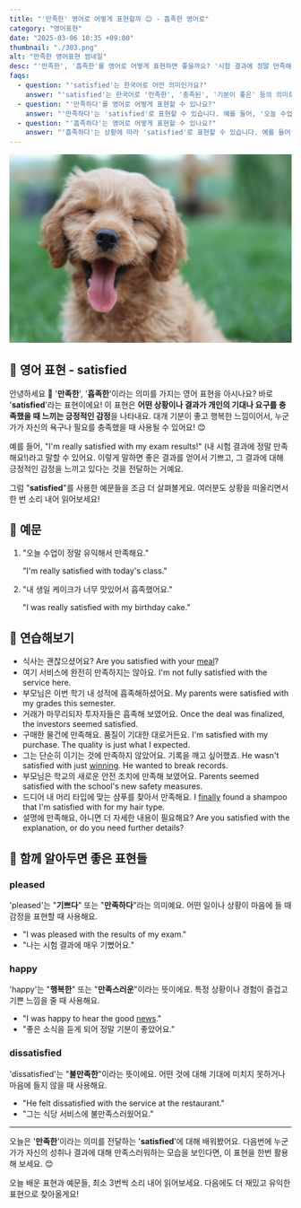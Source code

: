 ```yaml
---
title: "'만족한' 영어로 어떻게 표현할까 😊 - 흡족한 영어로"
category: "영어표현"
date: "2025-03-06 10:35 +09:00"
thumbnail: "./303.png"
alt: "만족한 영어표현 썸네일"
desc: "'만족한', '흡족한'를 영어로 어떻게 표현하면 좋을까요? '시험 결과에 정말 만족해요.', '내 생일 케이크가 너무 맛있어서 흡족했어요.' 등을 영어로 표현하는 법을 배워봅시다. 다양한 예문을 통해서 연습하고 본인의 표현으로 만들어 보세요."
faqs:
  - question: "'satisfied'는 한국어로 어떤 의미인가요?"
    answer: "'satisfied'는 한국어로 '만족한', '충족된', '기분이 좋은' 등의 의미로 사용됩니다. 어떤 일이 개인의 기대를 충족했을 때 느끼는 긍정적인 감정을 표현할 때 쓰여요."
  - question: "'만족하다'를 영어로 어떻게 표현할 수 있나요?"
    answer: "'만족하다'는 'satisfied'로 표현할 수 있습니다. 예를 들어, '오늘 수업이 정말 유익해서 만족해요'는 'I'm really satisfied with today's class'로 말할 수 있어요."
  - question: "'흡족하다'는 영어로 어떻게 표현할 수 있나요?"
    answer: "'흡족하다'는 상황에 따라 'satisfied'로 표현할 수 있습니다. 예를 들어, '내 생일 케이크가 너무 맛있어서 흡족했어요'는 'I was really satisfied with my birthday cake'로 말할 수 있어요."
---
```


![기분좋은 강아지](./303-1.jpg)

## 🌟 영어 표현 - satisfied

안녕하세요 👋 '**만족한**', '**흡족한**'이라는 의미를 가지는 영어 표현을 아시나요? 바로 '**satisfied**'라는 표현이에요! 이 표현은 **어떤 상황이나 결과가 개인의 기대나 요구를 충족했을 때 느끼는 긍정적인 감정**을 나타내요. 대개 기분이 좋고 행복한 느낌이어서, 누군가가 자신의 욕구나 필요를 충족했을 때 사용될 수 있어요! 😊

예를 들어, "I'm really satisfied with my exam results!" (내 시험 결과에 정말 만족해요!)라고 말할 수 있어요. 이렇게 말하면 좋은 결과를 얻어서 기쁘고, 그 결과에 대해 긍정적인 감정을 느끼고 있다는 것을 전달하는 거예요.

그럼 "**satisfied**"를 사용한 예문들을 조금 더 살펴볼게요. 여러분도 상황을 떠올리면서 한 번 소리 내어 읽어보세요!

## 📖 예문

1. "오늘 수업이 정말 유익해서 만족해요."

   "I'm really satisfied with today's class."

2. "내 생일 케이크가 너무 맛있어서 흡족했어요."

   "I was really satisfied with my birthday cake."

## 💬 연습해보기

<ul data-interactive-list>
  <li data-interactive-item>
    <span data-toggler>식사는 괜찮으셨어요?</span>
    <span data-answer>Are you satisfied with your <a href="/blog/in-english/528.meal/">meal</a>?</span>
  </li>
  <li data-interactive-item>
    <span data-toggler>여기 서비스에 완전히 만족하지는 않아요.</span>
    <span data-answer>I'm not fully satisfied with the service here.</span>
  </li>
  <li data-interactive-item>
    <span data-toggler>부모님은 이번 학기 내 성적에 흡족해하셨어요.</span>
    <span data-answer>My parents were satisfied with my grades this semester.</span>
  </li>
  <li data-interactive-item>
    <span data-toggler>거래가 마무리되자 투자자들은 흡족해 보였어요.</span>
    <span data-answer>Once the deal was finalized, the investors seemed satisfied.</span>
  </li>
  <li data-interactive-item>
    <span data-toggler>구매한 물건에 만족해요. 품질이 기대한 대로거든요.</span>
    <span data-answer>I'm satisfied with my purchase. The quality is just what I expected.</span>
  </li>
  <li data-interactive-item>
    <span data-toggler>그는 단순히 이기는 것에 만족하지 않았어요. 기록을 깨고 싶어했죠.</span>
    <span data-answer>He wasn't satisfied with just <a href="/blog/in-english/456.win/">winning</a>. He wanted to break records.</span>
  </li>
  <li data-interactive-item>
    <span data-toggler>부모님은 학교의 새로운 안전 조치에 만족해 보였어요.</span>
    <span data-answer>Parents seemed satisfied with the school's new safety measures.</span>
  </li>
  <li data-interactive-item>
    <span data-toggler>드디어 내 머리 타입에 맞는 샴푸를 찾아서 만족해요.</span>
    <span data-answer>I <a href="/blog/in-english/182.finally/">finally</a> found a shampoo that I'm satisfied with for my hair type.</span>
  </li>
  <li data-interactive-item>
    <span data-toggler>설명에 만족해요, 아니면 더 자세한 내용이 필요해요?</span>
    <span data-answer>Are you satisfied with the explanation, or do you need further details?</span>
  </li>
</ul>

## 🤝 함께 알아두면 좋은 표현들

### pleased

'pleased'는 "**기쁘다**" 또는 "**만족하다**"라는 의미예요. 어떤 일이나 상황이 마음에 들 때 감정을 표현할 때 사용해요.

- "I was pleased with the results of my exam."
- "나는 시험 결과에 매우 기뻤어요."

### happy

'happy'는 "**행복한**" 또는 "**만족스러운**"이라는 뜻이에요. 특정 상황이나 경험이 즐겁고 기쁜 느낌을 줄 때 사용해요.

- "I was happy to hear the good [news](/blog/in-english/536.news/)."
- "좋은 소식을 듣게 되어 정말 기분이 좋았어요."

### dissatisfied

'dissatisfied'는 "**불만족한**"이라는 뜻이에요. 어떤 것에 대해 기대에 미치지 못하거나 마음에 들지 않을 때 사용해요.

- "He felt dissatisfied with the service at the restaurant."
- "그는 식당 서비스에 불만족스러웠어요."

---

오늘은 '**만족한**'이라는 의미를 전달하는 '**satisfied**'에 대해 배워봤어요. 다음번에 누군가가 자신의 성취나 결과에 대해 만족스러워하는 모습을 보인다면, 이 표현을 한번 활용해 보세요. 😊

오늘 배운 표현과 예문들, 최소 3번씩 소리 내어 읽어보세요. 다음에도 더 재밌고 유익한 표현으로 찾아올게요!
